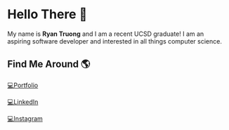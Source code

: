 # Hello There 👋
My name is **Ryan Truong** and I am a recent UCSD graduate! I am an aspiring software developer and interested in all things computer science.

## Find Me Around 🌎
[💻Portfolio](https://www.ryan-truong.vercel.app)

[💻LinkedIn](https://www.linkedin.com/in/truong-ryan/)

[💻Instagram](https://www.instagram.com/ryxntruong/)

